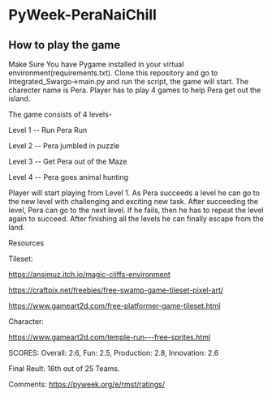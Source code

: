 # PyWeek-PeraNaiChill

## How to play the game
Make Sure You have Pygame installed in your virtual environment(requirements.txt). Clone this repository and go to Integrated_Swargo->main.py and run the script, the game will start.
The charecter name is Pera. Player has to play 4 games to help Pera get out the island.

The game consists of 4 levels-

Level 1 -- Run Pera Run

Level 2 -- Pera jumbled in puzzle

Level 3 -- Get Pera out of the Maze

Level 4 -- Pera goes animal hunting


Player will start playing from Level 1. As Pera succeeds a level he can go to the new level with challenging and exciting new task. After succeeding the level, Pera can go to the next level. If he fails, then he has to repeat the level again to succeed. After finishing all the levels he can finally escape from the land.




Resources

Tileset:

https://ansimuz.itch.io/magic-cliffs-environment

https://craftpix.net/freebies/free-swamp-game-tileset-pixel-art/

https://www.gameart2d.com/free-platformer-game-tileset.html

Character:

https://www.gameart2d.com/temple-run---free-sprites.html

SCORES:
Overall: 2.6,
Fun: 2.5,
Production: 2.8,
Innovation: 2.6

Final Reult: 16th out of 25 Teams.

Comments: https://pyweek.org/e/rmst/ratings/


